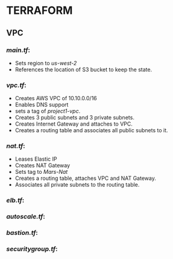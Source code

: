 # TERRAFORM

## VPC

### _main.tf_:
* Sets region to _us-west-2_
* References the location of S3 bucket to keep the state.


### _vpc.tf_:

* Creates AWS VPC of 10.10.0.0/16
* Enables DNS support 
* sets a tag of _project1-vpc_.
* Creates 3 public subnets and 3 private subnets.
* Creates Internet Gateway and attaches to VPC.
* Creates a routing table and associates all public subnets to it.


### _nat.tf_:

* Leases Elastic IP
* Creates NAT Gateway
* Sets tag to _Mars-Nat_
* Creates a routing table, attaches VPC and NAT Gateway.
* Associates all private subnets to the routing table.


### _elb.tf_:



### _autoscale.tf_:



### _bastion.tf_:


### _securitygroup.tf_:
